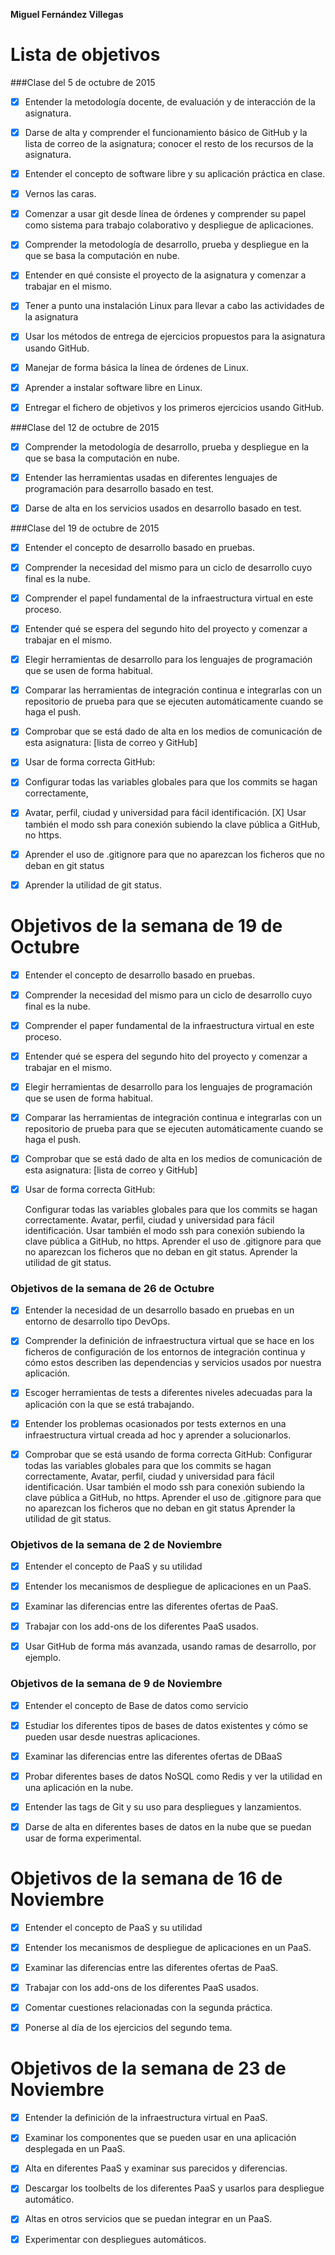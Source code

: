 **Miguel Fernández Villegas**

Lista de objetivos 
==================

###Clase del 5 de octubre de 2015

* [X] Entender la metodología docente, de evaluación y de interacción de la asignatura.
* [X] Darse de alta y comprender el funcionamiento básico de GitHub y la lista de correo de la asignatura; conocer el resto de los recursos de la asignatura.
* [X] Entender el concepto de software libre y su aplicación práctica en clase.
* [X] Vernos las caras.
* [X] Comenzar a usar git desde línea de órdenes y comprender su papel como sistema para trabajo colaborativo y despliegue de aplicaciones.
* [X] Comprender la metodología de desarrollo, prueba y despliegue en la que se basa la computación en nube.
* [X] Entender en qué consiste el proyecto de la asignatura y comenzar a trabajar en el mismo.


* [X] Tener a punto una instalación Linux para llevar a cabo las actividades de la asignatura
* [X] Usar los métodos de entrega de ejercicios propuestos para la asignatura usando GitHub.
* [X] Manejar de forma básica la línea de órdenes de Linux.
* [X] Aprender a instalar software libre en Linux.
* [X] Entregar el fichero de objetivos y los primeros ejercicios usando GitHub.

###Clase del 12 de octubre de 2015

* [X] Comprender la metodología de desarrollo, prueba y despliegue en la que se basa la computación en nube.


* [X] Entender las herramientas usadas en diferentes lenguajes de programación para desarrollo basado en test.
  
* [X] Darse de alta en los servicios usados en desarrollo basado en test.

###Clase del  19 de octubre de 2015


* [X] Entender el concepto de desarrollo basado en pruebas.
* [X] Comprender la necesidad del mismo para un ciclo de desarrollo cuyo final es la nube.
* [X] Comprender el papel fundamental de la infraestructura virtual en este proceso.
* [X] Entender qué se espera del segundo hito del proyecto y comenzar a trabajar en el mismo.


* [X] Elegir herramientas de desarrollo para los lenguajes de programación que se usen de forma habitual.
* [X] Comparar las herramientas de integración continua e integrarlas con un repositorio de prueba para que se ejecuten automáticamente cuando se haga el push.
* [X] Comprobar que se está dado de alta en los medios de comunicación de esta asignatura: [lista de correo y GitHub]
* [X] Usar de forma correcta GitHub:
* [X] Configurar todas las variables globales para que los commits se hagan correctamente,
* [X] Avatar, perfil, ciudad y universidad para fácil identificación.
 [X] Usar también el modo ssh para conexión subiendo la clave pública a GitHub, no https.
* [X] Aprender el uso de .gitignore para que no aparezcan los ficheros que no deban en git status
* [X] Aprender la utilidad de git status.

# Objetivos de la semana de 19 de Octubre

* [X]  Entender el concepto de desarrollo basado en pruebas.
* [X]  Comprender la necesidad del mismo para un ciclo de desarrollo cuyo final es la nube.
* [X]  Comprender el paper fundamental de la infraestructura virtual en este proceso.
* [X]  Entender qué se espera del segundo hito del proyecto y comenzar a trabajar en el mismo.

* [X]  Elegir herramientas de desarrollo para los lenguajes de programación que se usen de forma habitual.
* [X]  Comparar las herramientas de integración continua e integrarlas con un repositorio de prueba para que se ejecuten automáticamente cuando se haga el push.
* [X]  Comprobar que se está dado de alta en los medios de comunicación de esta asignatura: [lista de correo y GitHub]
* [X]  Usar de forma correcta GitHub:

	Configurar todas las variables globales para que los commits se hagan correctamente.
        Avatar, perfil, ciudad y universidad para fácil identificación.
        Usar también el modo ssh para conexión subiendo la clave pública a GitHub, no https.
        Aprender el uso de .gitignore para que no aparezcan los ficheros que no deban en git status.
        Aprender la utilidad de git status.


### Objetivos de la semana de 26 de Octubre


* [X]  Entender la necesidad de un desarrollo basado en pruebas en un entorno de desarrollo tipo DevOps.
* [X]  Comprender la definición de infraestructura virtual que se hace en los ficheros de configuración de los entornos de integración continua y cómo estos describen las dependencias y servicios usados por nuestra aplicación.

* [X]  Escoger herramientas de tests a diferentes niveles adecuadas para la aplicación con la que se está trabajando.
* [X]  Entender los problemas ocasionados por tests externos en una infraestructura virtual creada ad hoc y aprender a solucionarlos.
* [X]  Comprobar que se está usando de forma correcta GitHub:
        Configurar todas las variables globales para que los commits se hagan correctamente,
        Avatar, perfil, ciudad y universidad para fácil identificación.
        Usar también el modo ssh para conexión subiendo la clave pública a GitHub, no https.
        Aprender el uso de .gitignore para que no aparezcan los ficheros que no deban en git status
            Aprender la utilidad de git status.


### Objetivos de la semana de 2 de Noviembre

* [X]  Entender el concepto de PaaS y su utilidad
* [X]  Entender los mecanismos de despliegue de aplicaciones en un PaaS.
* [X]  Examinar las diferencias entre las diferentes ofertas de PaaS.

* [X]  Trabajar con los add-ons de los diferentes PaaS usados.
* [X]  Usar GitHub de forma más avanzada, usando ramas de desarrollo, por ejemplo.


### Objetivos de la semana de 9 de Noviembre

* [X]  Entender el concepto de Base de datos como servicio
* [X]  Estudiar los diferentes tipos de bases de datos existentes y cómo se pueden usar desde nuestras aplicaciones.
* [X]  Examinar las diferencias entre las diferentes ofertas de DBaaS

* [x]  Probar diferentes bases de datos NoSQL como Redis y ver la utilidad en una aplicación en la nube.
* [x]  Entender las tags de Git y su uso para despliegues y lanzamientos.
* [x]  Darse de alta en diferentes bases de datos en la nube que se puedan usar de forma experimental.


# Objetivos de la semana de 16 de Noviembre

* [X]  Entender el concepto de PaaS y su utilidad
* [X]  Entender los mecanismos de despliegue de aplicaciones en un PaaS.
* [X]  Examinar las diferencias entre las diferentes ofertas de PaaS.

* [X]  Trabajar con los add-ons de los diferentes PaaS usados.
* [X]  Comentar cuestiones relacionadas con la segunda práctica.
* [X]  Ponerse al día de los ejercicios del segundo tema.


# Objetivos de la semana de 23 de Noviembre

* [X]  Entender la definición de la infraestructura virtual en PaaS.
* [X]  Examinar los componentes que se pueden usar en una aplicación desplegada en un PaaS.

* [X]  Alta en diferentes PaaS y examinar sus parecidos y diferencias.
* [X]  Descargar los toolbelts de los diferentes PaaS y usarlos para despliegue automático.
* [X]  Altas en otros servicios que se puedan integrar en un PaaS.
* [X]  Experimentar con despliegues automáticos.





